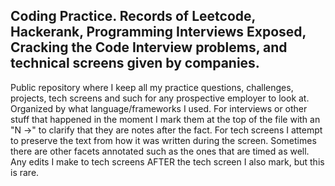 ## Coding Practice. Records of Leetcode, Hackerank, Programming Interviews Exposed, Cracking the Code Interview problems, and technical screens given by companies.
Public repository where I keep all my practice questions, challenges, projects, tech screens and such for any prospective employer to look at. Organized by what language/frameworks I used. For interviews or other stuff that happened in the moment I mark them at the top of the file with an "N ->" to clarify that they are notes after the fact. For tech screens I attempt to preserve the text from how it was written during the screen. Sometimes there are other facets annotated such as the ones that are timed as well. Any edits I make to tech screens AFTER the tech screen I also mark, but this is rare.

